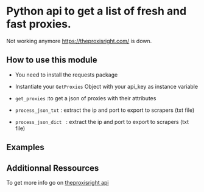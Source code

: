 # Python api to get a list of fresh and fast proxies.
Not working anymore https://theproxisright.com/ is down.


## How to use this module 

 * You need to install the requests package

 * Instantiate your `GetProxies` Object with your api_key as instance variable 

 * `get_proxies` :to get a json of proxies with their attributes 

 * `process_json_txt` : extract the ip and port to export to scrapers (txt file)

 * `process_json_dict ` : extract the ip and port to export to scrapers (txt file)


## Examples 
	

## Additionnal Ressources 

To get more info go on [theproxisright api](https://theproxisright.com/help)

